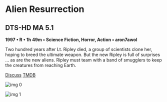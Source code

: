 # Alien Resurrection

## DTS-HD MA 5.1

**1997 • R • 1h 49m • Science Fiction, Horror, Action • aron7awol**

Two hundred years after Lt. Ripley died, a group of scientists clone her, hoping to breed the ultimate weapon. But the new Ripley is full of surprises … as are the new aliens. Ripley must team with a band of smugglers to keep the creatures from reaching Earth.

[Discuss](https://www.avsforum.com/threads/bass-eq-for-filtered-movies.2995212/post-56869036)  [TMDB](8078)

![img 0](https://fanart.tv/fanart/movies/8078/moviethumb/alien-resurrection-51a91feec5e6a.jpg)

![img 1](https://i.imgur.com/cUkWCE8.png)

